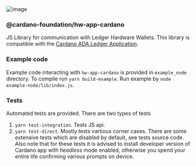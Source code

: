 ![image](https://user-images.githubusercontent.com/837681/53001830-d7c8a600-342b-11e9-9038-e745cc91e543.png)

### @cardano-foundation/hw-app-cardano

JS Library for communication with Ledger Hardware Wallets.
This library is compatible with the [Cardano ADA Ledger Application](https://github.com/cardano-foundation/ledger-app-cardano).

### Example code

Example code interacting with `hw-app-cardano` is provided in `example_node` directory.
To compile run `yarn build-example`.
Run example by `node example-node/lib/index.js`.

### Tests

Automated tests are provided. There are two types of tests

1. `yarn test-integration`. Tests JS api.
2. `yarn test-direct`. Mostly tests vartious corner cases. There are some extensive tests which are disabled by default, see tests source code. Also note that for these tests it is advised to install developer version of Cardano app with _headless_ mode enabled, otherwise you spend your entire life confirming various prompts on device.

